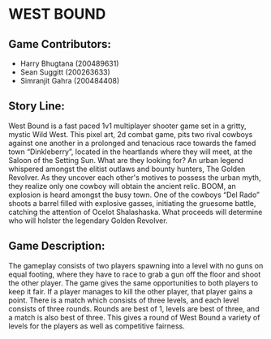 # WEST BOUND

## Game Contributors:
- Harry Bhugtana (200489631)
- Sean Suggitt (200263633)
- Simranjit Gahra (200484408)

## Story Line:
West Bound is a fast paced 1v1 multiplayer shooter game set in a gritty, mystic Wild West. This pixel art, 2d combat game, pits two rival cowboys against one another in a prolonged and tenacious race towards the famed town  “Dinkleberry”, located in the heartlands where they will meet, at the Saloon of the Setting Sun. What are they looking for? An urban legend whispered amongst the elitist outlaws and bounty hunters, The Golden Revolver. As they uncover each other's motives to possess the urban myth, they realize only one cowboy will obtain the ancient relic. BOOM, an explosion is heard amongst the busy town. One of the cowboys “Del Rado” shoots a barrel filled with explosive gasses, initiating the gruesome battle, catching the attention of Ocelot Shalashaska. What proceeds will determine who will holster the legendary Golden Revolver. 

## Game Description:
The gameplay consists of two players spawning into a level with no guns on equal footing, where they have to race to grab a gun off the floor and shoot the other player. The game gives the same opportunities to both players to keep it fair. If a player manages to kill the other player, that player gains a point. There is a match which consists of three levels, and each level consists of three rounds. Rounds are best of 1, levels are best of three, and a match is also best of three. This gives a round of West Bound a variety of levels for the players as well as competitive fairness.